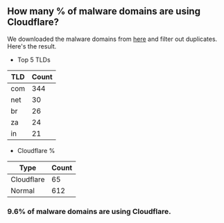 ## How many % of malware domains are using Cloudflare?


We downloaded the malware domains from [here](https://urlhaus.abuse.ch) and filter out duplicates.
Here's the result.


[//]: # (start replacement)


- Top 5 TLDs

| TLD | Count |
| --- | --- |
| com | 344 |
| net | 30 |
| br | 26 |
| za | 24 |
| in | 21 |


- Cloudflare %

| Type | Count |
| --- | --- |
| Cloudflare | 65 |
| Normal | 612 |


### 9.6% of malware domains are using Cloudflare.